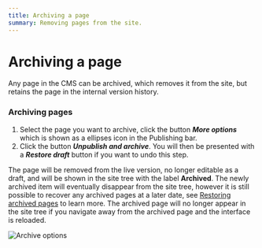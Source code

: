 ```yaml
---
title: Archiving a page
summary: Removing pages from the site.
---
```


# Archiving a page
Any page in the CMS can be archived, which removes it from the site, but retains the page in the internal version history.

### Archiving pages

1. Select the page you want to archive, click the button ***More options*** which is shown as a ellipses icon in the Publishing bar.
2. Click the button ***Unpublish and archive***. You will then be presented with a ***Restore draft*** button if you want to undo this step.

The page will be removed from the live version, no longer editable as a draft, and will be shown in the site tree with the label **Archived**. The newly archived item will eventually disappear from the site tree, however it is still possible to recover any archived pages at a later date, see [Restoring archived pages](restoring_archived_pages) to learn more. The archived page will no longer appear in the site tree if you navigate away from the archived page and the interface is reloaded.

![Archive options](/_images/Archive-Menu.png)
